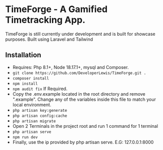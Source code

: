 # TimeForge - A Gamified Timetracking App.
TimeForge is still currently under development and is built for showcase purposes.
Built using Laravel and Tailwind

## Installation
- Requires: Php 8.1+, Node 18.17.1+, mysql and Composer.
- `git clone https://github.com/DeveloperLewis/TimeForge.git .`
- `composer install`
- `npm install`
- `npm audit fix` If Required.
- Copy the .env.example located in the root directory and remove ".example". Change any of the variables inside this file to match your local environment.
- `php artisan key:generate`
- `php artisan config:cache`
- `php artisan migrate`
- Open 2 Terminals in the project root and run 1 command for 1 terminal
- `php artisan serve`
- `npm run dev`
- Finally, use the ip provided by php artisan serve. E.G: 127.0.0.1:8000
